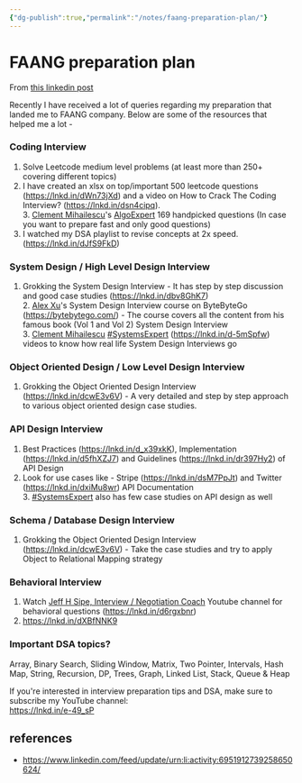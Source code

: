 ```yaml
---
{"dg-publish":true,"permalink":"/notes/faang-preparation-plan/"}
---
```


# FAANG preparation plan
From [this linkedin post](https://www.linkedin.com/feed/update/urn:li:activity:6951912739258650624/)


Recently I have received a lot of queries regarding my preparation that landed me to FAANG company. Below are some of the resources that helped me a lot -  
  
### Coding Interview  

1. Solve Leetcode medium level problems (at least more than 250+ covering different topics)  
2. I have created an xlsx on top/important 500 leetcode questions (https://lnkd.in/dWn73jXd) and a video on How to Crack The Coding Interview? (https://lnkd.in/dsn4cipq).   
3. [Clement Mihailescu](https://www.linkedin.com/in/ACoAAAny4vEBcmjr6cQGlpbZ3SaqRLhHxU9P20Q)'s [AlgoExpert](https://www.linkedin.com/company/algoexpert/) 169 handpicked questions (In case you want to prepare fast and only good questions)  
4. I watched my DSA playlist to revise concepts at 2x speed. (https://lnkd.in/dJfS9FkD)  

  
### System Design / High Level Design Interview  

1. Grokking the System Design Interview - It has step by step discussion and good case studies (https://lnkd.in/dbv8GhK7)  
2. [Alex Xu](https://www.linkedin.com/in/ACoAAAJcVUEBpKxeVUb94KnEePlKepfIXeP2RM0)'s System Design Interview course on ByteByteGo (https://bytebytego.com/) - The course covers all the content from his famous book (Vol 1 and Vol 2) System Design Interview  
3. [Clement Mihailescu](https://www.linkedin.com/in/ACoAAAny4vEBcmjr6cQGlpbZ3SaqRLhHxU9P20Q) [#SystemsExpert](https://www.linkedin.com/feed/hashtag/?keywords=systemsexpert&highlightedUpdateUrns=urn%3Ali%3Aactivity%3A6951912739258650624) (https://lnkd.in/d-5mSpfw) videos to know how real life System Design Interviews go   

  
### Object Oriented Design / Low Level Design Interview  

1. Grokking the Object Oriented Design Interview (https://lnkd.in/dcwE3v6V) - A very detailed and step by step approach to various object oriented design case studies.   

  
### API Design Interview  

1. Best Practices (https://lnkd.in/d_x39xkK), Implementation (https://lnkd.in/d5fhXZJ7) and Guidelines (https://lnkd.in/dr397Hy2) of API Design  
2. Look for use cases like - Stripe (https://lnkd.in/dsM7PpJt) and Twitter (https://lnkd.in/dxiMu8wr) API Documentation  
3. [#SystemsExpert](https://www.linkedin.com/feed/hashtag/?keywords=systemsexpert&highlightedUpdateUrns=urn%3Ali%3Aactivity%3A6951912739258650624) also has few case studies on API design as well  

  
### Schema / Database Design Interview  

1. Grokking the Object Oriented Design Interview (https://lnkd.in/dcwE3v6V) - Take the case studies and try to apply Object to Relational Mapping strategy  

  
### Behavioral Interview  

1. Watch [Jeff H Sipe, Interview / Negotiation Coach](https://www.linkedin.com/in/ACoAAADrZ8sBB-Rm7avXWhlNDcbAAP6Cfa1dWDM) Youtube channel for behavioral questions (https://lnkd.in/d6rgxbnr)  
2. https://lnkd.in/dXBfNNK9  

  
### Important DSA topics?  

Array, Binary Search, Sliding Window, Matrix, Two Pointer, Intervals, Hash Map, String, Recursion, DP, Trees, Graph, Linked List, Stack, Queue & Heap  
  
If you're interested in interview preparation tips and DSA, make sure to subscribe my YouTube channel:  
https://lnkd.in/e-49_sP


## references

- <https://www.linkedin.com/feed/update/urn:li:activity:6951912739258650624/>